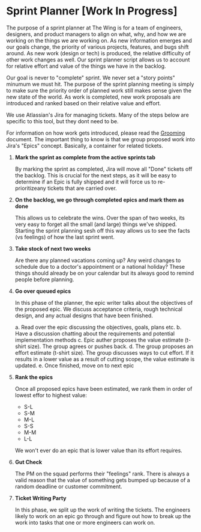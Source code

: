 # Sprint Planner [Work In Progress]

The purpose of a sprint planner at The Wing is for a team of engineers, designers, and product managers to align on what, why, and how we are working on the things we are working on. As new information emerges and our goals change, the priority of various projects, features, and bugs shift around. As new work (design or tech) is produced, the relative difficulty of other work changes as well. Our sprint planner script allows us to account for relative effort and value of the things we have in the backlog. 

Our goal is never to "complete" sprint. We never set a "story points" minumum we must hit. The purpose of the sprint planning meeting is simply to make sure the priority order of planned work still makes sense given the new state of the world. As work is completed, new work proposals are introduced and ranked based on their relative value and effort.

We use Atlassian's Jira for managing tickets. Many of the steps below are specific to this tool, but they dont need to be.

For information on how work gets introduced, please read the [Grooming](/Ceremonies/Grooming.md) document. The important thing to know is that we group proposed work into Jira's "Epics" concept. Basically, a container for related tickets. 

1. **Mark the sprint as complete from the active sprints tab**

   By marking the sprint as completed, Jira will move all "Done" tickets off the backlog. This is crucial for the next steps, as it will be easy to determine if an Epic is fully shipped and it will force us to re-prioritizeany tickets that are carried over.

2. **On the backlog, we go through completed epics and mark them as done**
   
   This allows us to celebrate the wins. Over the span of two weeks, its very easy to forget all the small (and large) things we've shipped. Starting the sprint planning sesh off this way allows us to see the facts (vs feelings) of how the last sprint went. 

3. **Take stock of next two weeks**
   
   Are there any planned vacations coming up? Any weird changes to schedule due to a doctor's appointment or a national holiday? These things should already be on your calendar but its always good to remind people before planning.

4. **Go over queued epics**
   
   In this phase of the planner, the epic writer talks about the objectives of the proposed epic. We discuss acceptance criteria, rough technical design, and any actual designs that have been finished. 

   a. Read over the epic discussing the objectives, goals, plans etc. 
   b. Have a discussion chatting about the requirements and potential implementation methods
   c. Epic auther proposes the value estimate (t-shirt size). The group agrees or pushes back.
   d. The group proposes an effort estimate (t-shirt size). The group discusses ways to cut effort. If it results in a lower value as a result of cutting scope, the value estimate is updated.
   e. Once finished, move on to next epic
   
5. **Rank the epics**

   Once all proposed epics have been estimated, we rank them in order of lowest effor to highest value:
   - S-L
   - S-M
   - M-L
   - S-S
   - M-M
   - L-L
   
   We won't ever do an epic that is lower value than its effort requires. 
   
6. **Gut Check**
   
   The PM on the squad performs their "feelings" rank. There is always a valid reason that the value of something gets bumped up because of a random deadline or customer commitment.

7. **Ticket Writing Party**

   In this phase, we split up the work of writing the tickets. The engineers likely to work on an epic go through and figure out how to break up the work into tasks that one or more engineers can work on.


